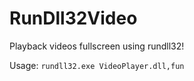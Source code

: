 # RunDll32Video
Playback videos fullscreen using rundll32!

Usage:
``rundll32.exe VideoPlayer.dll,fun``
